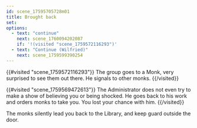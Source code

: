 ```yaml
---
id: scene_17595705728m01
title: Brought back
set:
options:
  - text: "continue"
    next: scene_1760094202087
    if: '!(visited "scene_1759572116293")'
  - text: "Continue (Wilfried)"
    next: scene_1759599390254
---
```


{{#visited "scene_1759572116293"}}
  The group goes to a Monk, very surprised to see them out there. He signals to other monks. 
{{/visited}}

{{#visited "scene_1759569472613"}}
  The Administrator does not even try to make a show of believing you or being shocked. He goes back to his work and orders monks to take you. You lost your chance with him. 
{{/visited}}

The monks silently lead you back to the Library, and keep guard outside the door.
